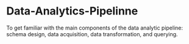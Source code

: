# Data-Analytics-Pipelinne
To get familiar with the main components of the data analytic pipeline: schema design, data acquisition, data transformation, and querying.
